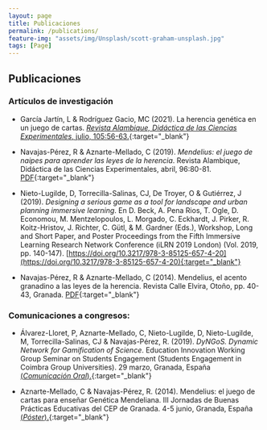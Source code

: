 ```yaml
---
layout: page
title: Publicaciones
permalink: /publications/
feature-img: "assets/img/Unsplash/scott-graham-unsplash.jpg"
tags: [Page]
---
```


## Publicaciones

### Artículos de investigación 

* García Jartín, L & Rodríguez Gacio, MC (2021). La herencia genética en un juego de cartas. [*Revista Alambique, Didáctica de las Ciencias Experimentales*, julio, 105:56-63.](https://www.grao.com/es/producto/la-herencia-genetica-en-un-juego-de-cartas-al10596979){:target="_blank"}

* Navajas-Pérez, R & Aznarte-Mellado, C (2019). *Mendelius: el juego de naipes para aprender las leyes de la herencia*. Revista Alambique, Didáctica de las Ciencias Experimentales, abril, 96:80-81. [PDF](http://wpd.ugr.es/~rnavajas/wp-content/uploads/2019/03/mendelius_alambique.pdf){:target="_blank"}

* Nieto-Lugilde, D, Torrecilla-Salinas, CJ, De Troyer, O & Gutiérrez, J (2019). *Designing a serious game as a tool for landscape and urban planning immersive learning*. En D. Beck, A. Pena Rios, T. Ogle, D. Economou, M. Mentzelopoulos, L. Morgado, C. Eckhardt, J. Pirker, R. Koitz-Hristov, J. Richter, C. Gütl, & M. Gardner (Eds.), Workshop, Long and Short Paper, and Poster Proceedings from the Fifth Immersive Learning Research Network Conference (iLRN 2019 London) (Vol. 2019, pp. 140-147). [https://doi.org/10.3217/978-3-85125-657-4-20](https://doi.org/10.3217/978-3-85125-657-4-20){:target="_blank"}

* Navajas-Pérez, R & Aznarte-Mellado, C (2014). Mendelius, el acento granadino a las leyes de la herencia. Revista Calle Elvira, Otoño, pp. 40-43, Granada. [PDF](http://wpd.ugr.es/~rnavajas/wp-content/uploads/2020/12/calleelvira.pdf){:target="_blank"}


### Comunicaciones a congresos:

* Álvarez-Lloret, P, Aznarte-Mellado, C, Nieto-Lugilde, D, Nieto-Lugilde, M, Torrecilla-Salinas, CJ & Navajas-Pérez, R. (2019). *DyNGoS. Dynamic Network for Gamification of Science*. Education Innovation Working Group Seminar on Students Engagement (Students Engagement in Coimbra Group Universities). 29 marzo, Granada, España [(*Comunicación Oral*).](http://wpd.ugr.es/~rnavajas/wp-content/uploads/2019/03/dyngos_seminar.pdf){:target="_blank"}
 
* Aznarte-Mellado, C & Navajas-Pérez, R. (2014). Mendelius: el juego de cartas para enseñar Genética Mendeliana. III Jornadas de Buenas Prácticas Educativas del CEP de Granada. 4-5 junio, Granada, España [(*Póster*).](http://wpd.ugr.es/~rnavajas/wp-content/uploads/2017/03/Aznarte_teach_2014.pdf){:target="_blank"}

